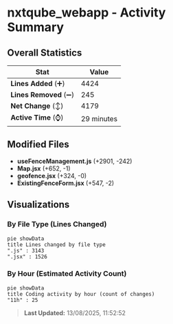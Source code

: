 # nxtqube_webapp - Activity Summary 

## Overall Statistics

| Stat                   | Value                                                             |
| ---------------------- | ----------------------------------------------------------------- |
| **Lines Added** (➕)   | 4424                                          |
| **Lines Removed** (➖) | 245                                        |
| **Net Change** (↕)    | 4179                |
| **Active Time** (⌚)   | 29 minutes |


## Modified Files
- **useFenceManagement.js** (+2901, -242)
- **Map.jsx** (+652, -1)
- **geofence.jsx** (+324, -0)
- **ExistingFenceForm.jsx** (+547, -2)

## Visualizations

### By File Type (Lines Changed)

```mermaid
pie showData
title Lines changed by file type
".js" : 3143
".jsx" : 1526
```

### By Hour (Estimated Activity Count)

```mermaid
pie showData
title Coding activity by hour (count of changes)
"11h" : 25
```


> **Last Updated:** 13/08/2025, 11:52:52